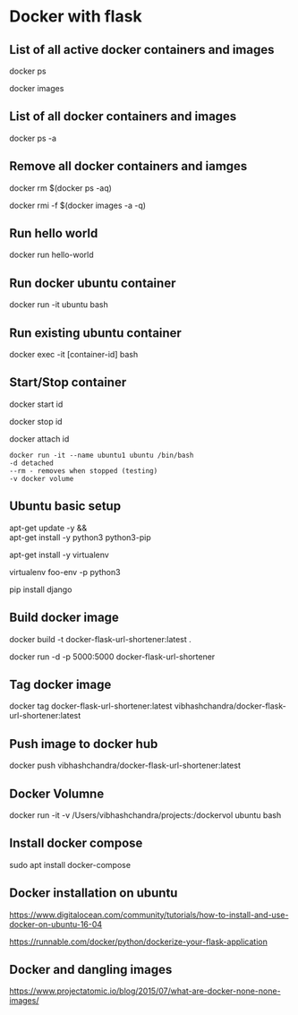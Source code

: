 # Docker with flask
## List of all active docker containers and images
docker ps

docker images

## List of all docker containers and images
docker ps -a

## Remove all docker containers and iamges
docker rm $(docker ps -aq)

docker rmi -f $(docker images -a -q)

## Run hello world
docker run hello-world

## Run docker ubuntu container
docker run -it ubuntu bash

## Run existing ubuntu container
docker exec -it [container-id] bash

## Start/Stop container
docker start id

docker stop id

docker attach id
```
docker run -it --name ubuntu1 ubuntu /bin/bash
-d detached
--rm - removes when stopped (testing)
-v docker volume
```

## Ubuntu basic setup
apt-get update -y && \
    apt-get install -y python3 python3-pip
    
apt-get install -y virtualenv

virtualenv foo-env -p python3

pip install django

## Build docker image
docker build -t docker-flask-url-shortener:latest .

docker run -d -p 5000:5000 docker-flask-url-shortener

## Tag docker image
docker tag docker-flask-url-shortener:latest vibhashchandra/docker-flask-url-shortener:latest

## Push image to docker hub
docker push vibhashchandra/docker-flask-url-shortener:latest

## Docker Volumne
docker run -it -v /Users/vibhashchandra/projects:/dockervol ubuntu bash

## Install docker compose
sudo apt  install docker-compose

## Docker installation on ubuntu
https://www.digitalocean.com/community/tutorials/how-to-install-and-use-docker-on-ubuntu-16-04

https://runnable.com/docker/python/dockerize-your-flask-application

## Docker <none><none> and dangling images
https://www.projectatomic.io/blog/2015/07/what-are-docker-none-none-images/
